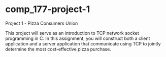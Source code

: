 comp_177-project-1
==================

Project 1 - Pizza Consumers Union

This project will serve as an introduction to TCP network socket programming in C.  In this assignment, you will construct both a client application and a server application that communicate using TCP to jointly determine the most cost-effective pizza purchase.